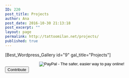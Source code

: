 ```yaml
---
ID: 220
post_title: Projects
author: Ana
post_date: 2016-10-30 21:13:18
post_excerpt: ""
layout: page
permalink: http://tattoomilan.net/projects/
published: true
---
```

[Best_Wordpress_Gallery id="9" gal_title="Projects"]

<form action="https://www.paypal.com/cgi-bin/webscr" method="post" target="_blank"><input name="cmd" type="hidden" value="_s-xclick" /><input name="hosted_button_id" type="hidden" value="E3ATMCWXJ4WUU" /><input style="display: block; margin: 0 auto;" alt="PayPal - The safer, easier way to pay online!" name="submit" src="" type="image" /><button>Contribute</button>
</form>